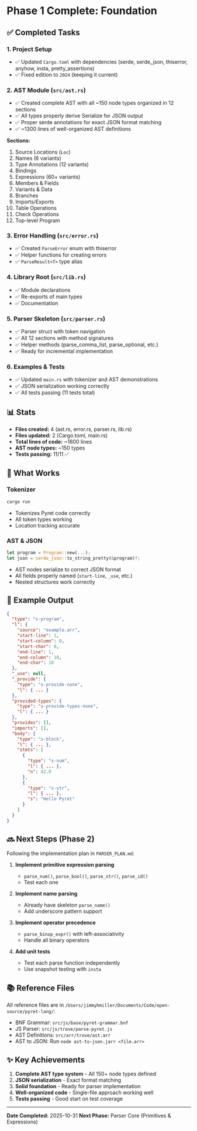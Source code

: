 # Phase 1 Complete: Foundation

## ✅ Completed Tasks

### 1. Project Setup
- ✅ Updated `Cargo.toml` with dependencies (serde, serde_json, thiserror, anyhow, insta, pretty_assertions)
- ✅ Fixed edition to `2024` (keeping it current)

### 2. AST Module (`src/ast.rs`)
- ✅ Created complete AST with all ~150 node types organized in 12 sections
- ✅ All types properly derive Serialize for JSON output
- ✅ Proper serde annotations for exact JSON format matching
- ✅ ~1300 lines of well-organized AST definitions

**Sections:**
1. Source Locations (`Loc`)
2. Names (6 variants)
3. Type Annotations (12 variants)
4. Bindings
5. Expressions (60+ variants)
6. Members & Fields
7. Variants & Data
8. Branches
9. Imports/Exports
10. Table Operations
11. Check Operations
12. Top-level Program

### 3. Error Handling (`src/error.rs`)
- ✅ Created `ParseError` enum with thiserror
- ✅ Helper functions for creating errors
- ✅ `ParseResult<T>` type alias

### 4. Library Root (`src/lib.rs`)
- ✅ Module declarations
- ✅ Re-exports of main types
- ✅ Documentation

### 5. Parser Skeleton (`src/parser.rs`)
- ✅ Parser struct with token navigation
- ✅ All 12 sections with method signatures
- ✅ Helper methods (parse_comma_list, parse_optional, etc.)
- ✅ Ready for incremental implementation

### 6. Examples & Tests
- ✅ Updated `main.rs` with tokenizer and AST demonstrations
- ✅ JSON serialization working correctly
- ✅ All tests passing (11 tests total)

## 📊 Stats

- **Files created:** 4 (ast.rs, error.rs, parser.rs, lib.rs)
- **Files updated:** 2 (Cargo.toml, main.rs)
- **Total lines of code:** ~1800 lines
- **AST node types:** ~150 types
- **Tests passing:** 11/11 ✅

## 🎯 What Works

### Tokenizer
```bash
cargo run
```
- Tokenizes Pyret code correctly
- All token types working
- Location tracking accurate

### AST & JSON
```rust
let program = Program::new(...);
let json = serde_json::to_string_pretty(&program)?;
```
- AST nodes serialize to correct JSON format
- All fields properly named (`start-line`, `_use`, etc.)
- Nested structures work correctly

## 📝 Example Output

```json
{
  "type": "s-program",
  "l": {
    "source": "example.arr",
    "start-line": 1,
    "start-column": 0,
    "start-char": 0,
    "end-line": 1,
    "end-column": 10,
    "end-char": 10
  },
  "_use": null,
  "_provide": {
    "type": "s-provide-none",
    "l": { ... }
  },
  "provided-types": {
    "type": "s-provide-types-none",
    "l": { ... }
  },
  "provides": [],
  "imports": [],
  "body": {
    "type": "s-block",
    "l": { ... },
    "stmts": [
      {
        "type": "s-num",
        "l": { ... },
        "n": 42.0
      },
      {
        "type": "s-str",
        "l": { ... },
        "s": "Hello Pyret"
      }
    ]
  }
}
```

## 🔜 Next Steps (Phase 2)

Following the implementation plan in `PARSER_PLAN.md`:

1. **Implement primitive expression parsing**
   - `parse_num()`, `parse_bool()`, `parse_str()`, `parse_id()`
   - Test each one

2. **Implement name parsing**
   - Already have skeleton `parse_name()`
   - Add underscore pattern support

3. **Implement operator precedence**
   - `parse_binop_expr()` with left-associativity
   - Handle all binary operators

4. **Add unit tests**
   - Test each parse function independently
   - Use snapshot testing with `insta`

## 📚 Reference Files

All reference files are in `/Users/jimmyhmiller/Documents/Code/open-source/pyret-lang/`:
- BNF Grammar: `src/js/base/pyret-grammar.bnf`
- JS Parser: `src/js/trove/parse-pyret.js`
- AST Definitions: `src/arr/trove/ast.arr`
- AST to JSON: Run `node ast-to-json.jarr <file.arr>`

## ✨ Key Achievements

1. **Complete AST type system** - All 150+ node types defined
2. **JSON serialization** - Exact format matching
3. **Solid foundation** - Ready for parser implementation
4. **Well-organized code** - Single-file approach working well
5. **Tests passing** - Good start on test coverage

---

**Date Completed:** 2025-10-31
**Next Phase:** Parser Core (Primitives & Expressions)

